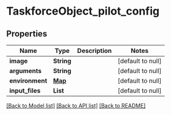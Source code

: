 # TaskforceObject_pilot_config
## Properties

| Name | Type | Description | Notes |
|------------ | ------------- | ------------- | -------------|
| **image** | **String** |  | [default to null] |
| **arguments** | **String** |  | [default to null] |
| **environment** | [**Map**](TaskforceObject_pilot_config_environment_value.md) |  | [default to null] |
| **input\_files** | **List** |  | [default to null] |

[[Back to Model list]](../README.md#documentation-for-models) [[Back to API list]](../README.md#documentation-for-api-endpoints) [[Back to README]](../README.md)

